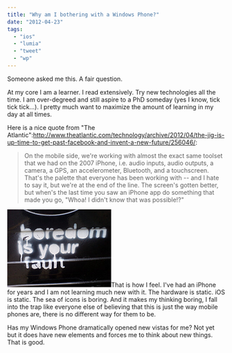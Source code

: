 ```yaml
---
title: "Why am I bothering with a Windows Phone?"
date: "2012-04-23"
tags: 
  - "ios"
  - "lumia"
  - "tweet"
  - "wp"
---
```


Someone asked me this. A fair question.

At my core I am a learner. I read extensively. Try new technologies all the time. I am over-degreed and still aspire to a PhD someday (yes I know, tick tick tick...). I pretty much want to maximize the amount of learning in my day at all times.

Here is a nice quote from "The Atlantic":http://www.theatlantic.com/technology/archive/2012/04/the-jig-is-up-time-to-get-past-facebook-and-invent-a-new-future/256046/:

> On the mobile side, we're working with almost the exact same toolset that we had on the 2007 iPhone, i.e. audio inputs, audio outputs, a camera, a GPS, an accelerometer, Bluetooth, and a touchscreen. That's the palette that everyone has been working with -- and I hate to say it, but we're at the end of the line. The screen's gotten better, but when's the last time you saw an iPhone app do something that made you go, "Whoa! I didn't know that was possible!?"

[![](images/2353470227_cf37943a16_m.jpg "Boredom by AliceNWondrlnd, on Flickr")](http://www.flickr.com/photos/alicenwondrlnd/2353470227/)That is how I feel. I've had an iPhone for years and I am not learning much new with it. The hardware is static. iOS is static. The sea of icons is boring. And it makes my thinking boring, I fall into the trap like everyone else of believing that this is just the way mobile phones are, there is no different way for them to be.

Has my Windows Phone dramatically opened new vistas for me? Not yet but it does have new elements and forces me to think about new things. That is good.
